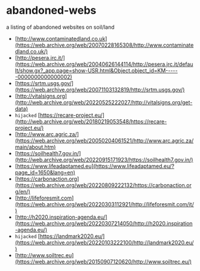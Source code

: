 # abandoned-webs

a listing of abandoned websites on soil/land

- [http://www.contaminatedland.co.uk](https://web.archive.org/web/20070228165308/http://www.contaminatedland.co.uk/) 
- [http://pesera.jrc.it/](https://web.archive.org/web/20040626144114/http://pesera.jrc.it/default/show.gx?_app.page=show-USR.html&Object.object_id=KM------0000000000000002) 
- [https://srtm.usgs.gov/](https://web.archive.org/web/20071103132819/http://srtm.usgs.gov/) 
- [http://vitalsigns.org](http://web.archive.org/web/20220525222027/http://vitalsigns.org/get-data)
- `hijacked` [https://recare-project.eu/](http://web.archive.org/web/20180219053548/https://recare-project.eu/)
- [http://www.arc.agric.za/](https://web.archive.org/web/20050204061521/http://www.arc.agric.za/main/about.htm)
- [https://soilhealth7.gov.in/](http://web.archive.org/web/20220915171923/https://soilhealth7.gov.in/)
- [https://www.lifeadaptamed.eu](https://www.lifeadaptamed.eu/?page_id=1650&lang=en)
- [https://carbonaction.org](https://web.archive.org/web/20220809222132/https://carbonaction.org/en/)
- [http://lifeforesmit.com](https://web.archive.org/web/20220303112921/http://lifeforesmit.com/it/)
- [http://h2020.inspiration-agenda.eu/](https://web.archive.org/web/20220307214050/http://h2020.inspiration-agenda.eu/)
- `hijacked` [https://landmark2020.eu/](https://web.archive.org/web/20220103222100/http://landmark2020.eu/)
- [http://www.soiltrec.eu](https://web.archive.org/web/20150907120620/http://www.soiltrec.eu/)

